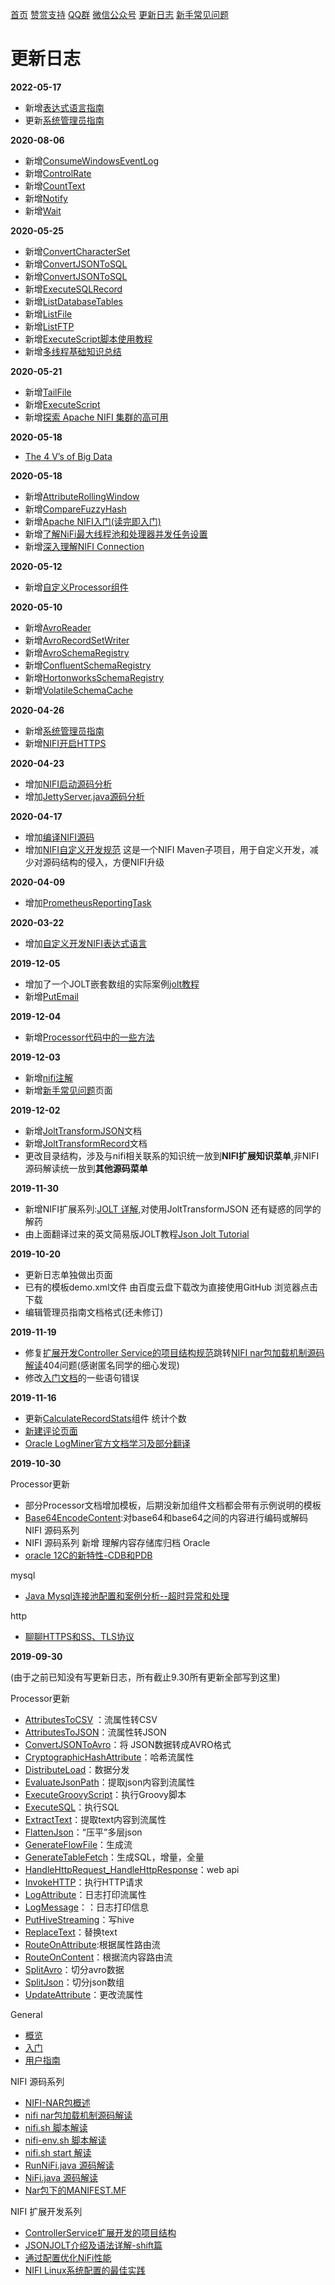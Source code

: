 [首页](../README.md) [赞赏支持](./donate.md) [QQ群](./qq.md) [微信公众号](./wechat.md) [更新日志](./updateLog.md) [新手常见问题](./newQuestions.md)
# 更新日志

**2022-05-17**

* 新增[表达式语言指南](../1-基础文档/4-ExpressionLanguageGuide.md)
* 更新[系统管理员指南](../1-基础文档/6-AdminGuide.md)

**2020-08-06**

* 新增[ConsumeWindowsEventLog](../processors/ConsumeWindowsEventLog.md)
* 新增[ControlRate](../processors/ControlRate.md)
* 新增[CountText](../processors/CountText.md)
* 新增[Notify](../processors/Notify.md)
* 新增[Wait](../processors/Wait.md)

**2020-05-25**

* 新增[ConvertCharacterSet](../processors/ConvertCharacterSet.md)
* 新增[ConvertJSONToSQL](../processors/ConvertJSONToSQL.md)
* 新增[ConvertJSONToSQL](../processors/ConvertJSONToSQL.md)
* 新增[ExecuteSQLRecord](../processors/ExecuteSQLRecord.md)
* 新增[ListDatabaseTables](../processors/ListDatabaseTables.md)
* 新增[ListFile](../processors/ListFile.md)
* 新增[ListFTP](../processors/ListFTP.md)
* 新增[ExecuteScript脚本使用教程](../code/ExecuteScript.md)
* 新增[多线程基础知识总结](../extend/多线程基础知识总结.md)

**2020-05-21**

* 新增[TailFile](../processors/TailFile.md)
* 新增[ExecuteScript](../processors/ExecuteScript.md)
* 新增[探索 Apache NIFI 集群的高可用](../code/NIFI高可用.md)


**2020-05-18**

* [The 4 V’s of Big Data](../extend/大数据的4v.md)

**2020-05-18**

* 新增[AttributeRollingWindow](../processors/AttributeRollingWindow.md)
* 新增[CompareFuzzyHash](../processors/CompareFuzzyHash.md)
* 新增[Apache NIFI入门(读完即入门)](../code/NIFI入门.md)
* 新增[了解NiFi最大线程池和处理器并发任务设置](../code/理解maxThread设置.md)
* 新增[深入理解NIFI Connection](../code/理解connection.md)

**2020-05-12**

* 新增[自定义Processor组件](../code/自定义Processor.md)

**2020-05-10**

* 新增[AvroReader](../controllerservice/AvroReader.md)
* 新增[AvroRecordSetWriter](../controllerservice/AvroRecordSetWriter.md)
* 新增[AvroSchemaRegistry](../controllerservice/AvroSchemaRegistry.md)
* 新增[ConfluentSchemaRegistry](../controllerservice/ConfluentSchemaRegistry.md)
* 新增[HortonworksSchemaRegistry](../controllerservice/HortonworksSchemaRegistry.md)
* 新增[VolatileSchemaCache](../controllerservice/VolatileSchemaCache.md)

**2020-04-26**

* 新增[系统管理员指南](../general/AdminGuide.md)
* 新增[NIFI开启HTTPS](../code/NIFI开启HTTPS.md)

**2020-04-23**

* 增加[NIFI启动源码分析](../code/NIFI启动源码.md)
* 增加[JettyServer.java源码分析](../code/JettyServer.md)

**2020-04-17**

* 增加[编译NIFI源码](../code/编译NIFI源码.md)
* 增加[NIFI自定义开发规范](../code/NIFI自定义开发规范.md) 这是一个NIFI Maven子项目，用于自定义开发，减少对源码结构的侵入，方便NIFI升级 

**2020-04-09**

* 增加[PrometheusReportingTask](../reportingtask/PrometheusReportingTask.md)

**2020-03-22**

* 增加[自定义开发NIFI表达式语言](../code/ExpressionLanguage.md)

**2019-12-05**

* 增加了一个JOLT嵌套数组的实际案例[jolt教程](../extend/jolt详解.md)
* 新增[PutEmail](../processors/PutEmail.md)

**2019-12-04**

* 新增[Processor代码中的一些方法](../code/Processor方法.md)

**2019-12-03**

* 新增[nifi注解](../code/nifi注解.md)
* 新增[新手常见问题](./newQuestions.md)页面

**2019-12-02**

* 新增[JoltTransformJSON](../processors/JoltTransformJSON.md)文档
* 新增[JoltTransformRecord](../processors/JoltTransformRecord.md)文档
* 更改目录结构，涉及与nifi相关联系的知识统一放到**NIFI扩展知识菜单**,非NIFI源码解读统一放到**其他源码菜单**

**2019-11-30**

* 新增NIFI扩展系列:[JOLT 详解](../extend/jolt详解.md),对使用JoltTransformJSON 还有疑惑的同学的解药
* 由上面翻译过来的英文简易版JOLT教程[Json Jolt Tutorial](../extend/joltdoc.md)

**2019-10-20**

* 更新日志单独做出页面
* 已有的模板demo.xml文件  由百度云盘下载改为直接使用GitHub 浏览器点击下载
* 编辑管理员指南文档格式(还未修订)

**2019-11-19**

* 修复[扩展开发Controller Service的项目结构规范](../extend/ControllerServiceArchive.md)跳转[NIFI nar包加载机制源码解读](../code/nifi-nar-classloader.md)404问题(感谢匿名同学的细心发现)
* 修改[入门文档](./general/GettingStarted.md)的一些语句错误


**2019-11-16**

* 更新[CalculateRecordStats](../processors/CalculateRecordStats.md)组件 统计个数
* [新建评论页面](./comment.md)
* [Oracle LogMiner官方文档学习及部分翻译](../extend/Oracle12cLogMiner分析Redo日志文件.md)

**2019-10-30**

 Processor更新
* 部分Processor文档增加模板，后期没新加组件文档都会带有示例说明的模板
* [Base64EncodeContent](../processors/Base64EncodeContent.md):对base64和base64之间的内容进行编码或解码
 NIFI 源码系列
* NIFI 源码系列 新增 理解内容存储库归档
 Oracle
* [oracle 12C的新特性-CDB和PDB](../extend/oracle12C的新特性-CDB和PDB.md)
  
 mysql
* [Java Mysql连接池配置和案例分析--超时异常和处理](../extend/Java-Mysql连接池配置和案例分析--超时异常和处理.md)

 http
* [聊聊HTTPS和SS、TLS协议](../extend/聊聊HTTPS和SS、TLS协议.md)
  
**2019-09-30**

(由于之前已知没有写更新日志，所有截止9.30所有更新全部写到这里)

 Processor更新
* [AttributesToCSV](../processors/AttributesToCSV.md) ：流属性转CSV
* [AttributesToJSON](../processors/AttributesToJSON.md)：流属性转JSON
* [ConvertJSONToAvro](../processors/ConvertJSONToAvro.md)：将 JSON数据转成AVRO格式
* [CryptographicHashAttribute](../processors/CryptographicHashAttribute.md)：哈希流属性
* [DistributeLoad](../processors/DistributeLoad.md)：数据分发
* [EvaluateJsonPath](../processors/EvaluateJsonPath.md)：提取json内容到流属性
* [ExecuteGroovyScript](../processors/ExecuteGroovyScript.md)：执行Groovy脚本
* [ExecuteSQL](../processors/ExecuteSQL.md)：执行SQL
* [ExtractText](../processors/ExtractText.md)：提取text内容到流属性
* [FlattenJson](../processors/FlattenJson.md)：“压平”多层json
* [GenerateFlowFile](../processors/GenerateFlowFile.md)：生成流
* [GenerateTableFetch](../processors/GenerateTableFetch.md)：生成SQL，增量，全量
* [HandleHttpRequest_HandleHttpResponse](../processors/HandleHttpRequest_HandleHttpResponse.md)：web api
* [InvokeHTTP](../processors/InvokeHTTP.md)：执行HTTP请求
* [LogAttribute](../processors/LogAttribute.md)：日志打印流属性
* [LogMessage](../processors/LogMessage.md)：：日志打印信息
* [PutHiveStreaming](../processors/PutHiveStreaming.md)：写hive
* [ReplaceText](../processors/ReplaceText.md)：替换text
* [RouteOnAttribute](../processors/RouteOnAttribute.md):根据属性路由流
* [RouteOnContent](../processors/RouteOnContent.md)：根据流内容路由流
* [SplitAvro](../processors/SplitAvro.md)：切分avro数据
* [SplitJson](../processors/SplitJson.md)：切分json数组
* [UpdateAttribute](../processors/UpdateAttribute.md)：更改流属性

 General
* [概览](../general/overview.md)
* [入门](../general/GettingStarted.md)
* [用户指南](..//general/UserGuide)

 NIFI 源码系列
* [NIFI-NAR包概述](../code/nifi-nar.md)
* [nifi nar包加载机制源码解读](../code/nifi-nar-classloader.md)
* [nifi.sh 脚本解读](../code/nifi-sh.md)
* [nifi-env.sh 脚本解读](../code/nifi-env-sh.md)
* [nifi.sh start 解读](../code/nifi-sh-start.md)
* [RunNiFi.java 源码解读](../code/RunNiFi.md)
* [NiFi.java 源码解读](../code/NiFi.md)
* [Nar包下的MANIFEST.MF](../code/UnpackNar.md)

 NIFI 扩展开发系列
* [ControllerService扩展开发的项目结构](../extend/ControllerServiceArchive.md)
* [JSONJOLT介绍及语法详解-shift篇](../extend/JsonJoltShift.md)
* [通过配置优化NiFi性能](../extend/通过配置优化NiFi性能.md)
* [NIFI Linux系统配置的最佳实践](../extend/NIFI&#32;Linux系统配置的最佳实践.md)
